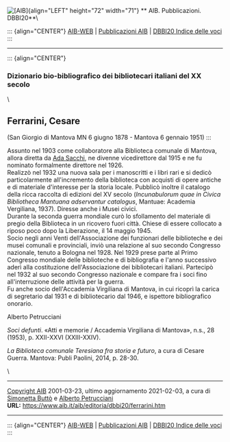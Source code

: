 ![\[AIB\]](/aib/wi/aibv72.gif){align="LEFT" height="72" width="71"}
** AIB. Pubblicazioni. DBBI20**\

::: {align="CENTER"}
[AIB-WEB](/) \| [Pubblicazioni AIB](/pubblicazioni/) \| [DBBI20 Indice
delle voci](dbbi20.htm)
:::

------------------------------------------------------------------------

::: {align="CENTER"}
### Dizionario bio-bibliografico dei bibliotecari italiani del XX secolo

\

## Ferrarini, Cesare

(San Giorgio di Mantova MN 6 giugno 1878 - Mantova 6 gennaio 1951)
:::

Assunto nel 1903 come collaboratore alla Biblioteca comunale di Mantova,
allora diretta da [Ada Sacchi](sacchi.htm), ne divenne vicedirettore dal
1915 e ne fu nominato formalmente direttore nel 1926.\
Realizzò nel 1932 una nuova sala per i manoscritti e i libri rari e si
dedicò particolarmente all\'incremento della biblioteca con acquisti di
opere antiche e di materiale d\'interesse per la storia locale. Pubblicò
inoltre il catalogo della ricca raccolta di edizioni del XV secolo
(*Incunabulorum quae in Civica Bibliotheca Mantuana adservantur
catalogus*, Mantuae: Academia Vergiliana, 1937). Diresse anche i Musei
civici.\
Durante la seconda guerra mondiale curò lo sfollamento del materiale di
pregio della Biblioteca in un ricovero fuori città. Chiese di essere
collocato a riposo poco dopo la Liberazione, il 14 maggio 1945.\
Socio negli anni Venti dell\'Associazione dei funzionari delle
biblioteche e dei musei comunali e provinciali, inviò una relazione al
suo secondo Congresso nazionale, tenuto a Bologna nel 1928. Nel 1929
prese parte al Primo Congresso mondiale delle biblioteche e di
bibliografia e l\'anno successivo aderì alla costituzione
dell\'Associazione dei bibliotecari italiani. Partecipò nel 1932 al suo
secondo Congresso nazionale e compare fra i soci fino all\'interruzione
delle attività per la guerra.\
Fu anche socio dell\'Accademia Virgiliana di Mantova, in cui ricoprì la
carica di segretario dal 1931 e di bibliotecario dal 1946, e ispettore
bibliografico onorario.

Alberto Petrucciani

*Soci defunti*. «Atti e memorie / Accademia Virgiliana di Mantova»,
n.s., 28 (1953), p. XXII-XXVI (XXIII-XXIV).

*La Biblioteca comunale Teresiana fra storia e futuro*, a cura di Cesare
Guerra. Mantova: Publi Paolini, 2014, p. 28-30.

\

------------------------------------------------------------------------

[Copyright AIB](/su-questo-sito/dichiarazione-di-copyright-aib-web/)
2001-03-23, ultimo aggiornamento 2021-02-03, a cura di [Simonetta
Buttò](/aib/redazione3.htm) e [Alberto
Petrucciani](/su-questo-sito/redazione-aib-web/)\
**URL:** https://www.aib.it/aib/editoria/dbbi20/ferrarini.htm

------------------------------------------------------------------------

::: {align="CENTER"}
[AIB-WEB](/) \| [Pubblicazioni AIB](/pubblicazioni/) \| [DBBI20 Indice
delle voci](dbbi20.htm)
:::
